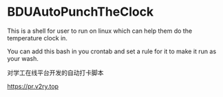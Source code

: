 # BDUAutoPunchTheClock
This is a shell for user to run on linux which can help them do the temperature clock in.

You can add this bash in you crontab and set a rule for it to make it run as your wash.

对学工在线平台开发的自动打卡脚本

https://pr.v2ry.top
